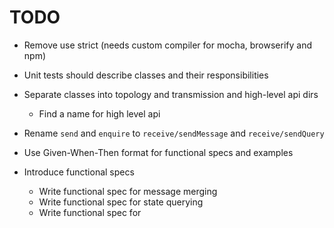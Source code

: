 # TODO

* Remove use strict (needs custom compiler for mocha, browserify and npm)

* Unit tests should describe classes and their responsibilities
* Separate classes into topology and transmission and high-level api dirs
  * Find a name for high level api
* Rename `send` and `enquire` to `receive/sendMessage` and `receive/sendQuery`
* Use Given-When-Then format for functional specs and examples
* Introduce functional specs
  * Write functional spec for message merging
  * Write functional spec for state querying
  * Write functional spec for
